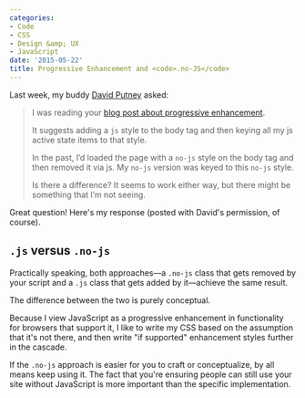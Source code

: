 ```yaml
---
categories:
- Code
- CSS
- Design &amp; UX
- JavaScript
date: '2015-05-22'
title: Progressive Enhancement and <code>.no-JS</code>
---
```


Last week, my buddy [David Putney](http://davidputney.com/) asked:

> I was reading your [blog post about progressive enhancement](/writing-your-own-simple-feature-tests/).
>
> It suggests adding a `js` style to the body tag and then keying all my js active state items to that style.
>
> In the past, I’d loaded the page with a `no-js` style on the body tag and then removed it via js. My `no-js` version was keyed to this `no-js` style.
>
> Is there a difference? It seems to work either way, but there might be something that I’m not seeing.

Great question! Here's my response (posted with David's permission, of course).

<!--more-->

## `.js` versus `.no-js`

Practically speaking, both approaches—a `.no-js` class that gets removed by your script and a `.js` class that gets added by it—achieve the same result.

The difference between the two is purely conceptual.

Because I view JavaScript as a progressive enhancement in functionality for browsers that support it, I like to write my CSS based on the assumption that it's not there, and then write "if supported" enhancement styles further in the cascade.

If the `.no-js` approach is easier for you to craft or conceptualize, by all means keep using it. The fact that you're ensuring people can still use your site without JavaScript is more important than the specific implementation.
